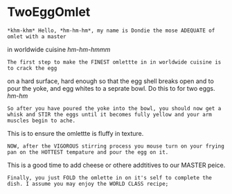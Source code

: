 # TwoEggOmlet

    *khm-khm* Hello, *hm-hm-hm*, my name is Dondie the mose ADEQUATE of omlet with a master
in worldwide cuisine *hm-hm-hmmm*

    The first step to make the FINEST omlettte in in worldwide cuisine is to crack the egg 
on a hard surface, hard enough so that the egg shell breaks open and to pour the yoke, and 
egg whites to a seprate bowl. Do this to for two eggs. *hm-hm* 

    So after you have poured the yoke into the bowl, you should now get a whisk and STIR the eggs until it becomes fully yellow and your arm muscles begin to ache. 
This is to ensure the omlettte is fluffy in texture.

    NOW, after the VIGOROUS stirring process you mouse turn on your frying pan on the HOTTEST tempature and pour the egg on it. 
This is a good time to add cheese or othere addtitives to our MASTER peice.

    Finally, you just FOLD the omlette in on it's self to complete the dish. I assume you may enjoy the WORLD CLASS recipe;